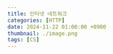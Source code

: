 ```yaml
---
title: 인터넷 네트워크
categories: [HTTP]
date: 2024-11-22 01:00:00 +0900
thumbnail: ./image.png
tags: [CS]
---
```

